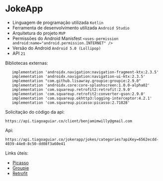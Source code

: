 # JokeApp
 
* Linguagem de programação utilizada ```Kotlin```
* Ferramenta de desenvolvimento utilizada ```Android Studio```
* Arquitetura do projeto ```MVP```
* Permissões do Android Manisfest ```<uses-permission android:name="android.permission.INTERNET" />```
* Versão do Android ```Android 5.0 (Lollipop)```
* API ```21```

 Bibliotecas externas:
 ```
    implementation 'androidx.navigation:navigation-fragment-ktx:2.3.5'
    implementation 'androidx.navigation:navigation-ui-ktx:2.3.5'
    implementation "com.github.lisawray.groupie:groupie:2.9.0"
    implementation 'androidx.core:core-splashscreen:1.0.0-alpha02'
    implementation 'com.squareup.retrofit2:retrofit:2.9.0'
    implementation 'com.squareup.retrofit2:converter-gson:2.9.0'
    implementation 'com.squareup.okhttp3:logging-interceptor:4.2.1'
    implementation 'com.squareup.picasso:picasso:2.71828'
 ```
 Solicitação do código da api:
 ```
 https://api.tiagoaguiar.co/client/benjamimwilly@gmail.com
 ```
 Api:
  ```
  https://api.tiagoaguiar.co/jokerapp/jokes/categories?apiKey=6562ecdd-4039-44e0-8c50-dd08f3a60e41
  ```
 
 Links úteis:
 * [Picasso](https://github.com/square/picasso)
 * [Groupie](https://github.com/lisawray/groupie)
 * [Retrofit](https://github.com/square/retrofit)

